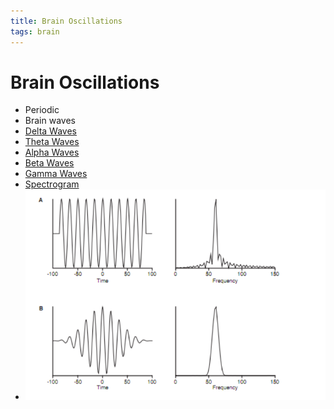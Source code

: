 ```yaml
---
title: Brain Oscillations
tags: brain
---
```


# Brain Oscillations
- Periodic 
- Brain waves
- [Delta Waves](Delta%20Waves.md)
- [Theta Waves](Theta%20Waves.md)
- [Alpha Waves](Alpha%20Waves.md)
- [Beta Waves](Beta%20Waves.md)
- [Gamma Waves](Gamma%20Waves.md)
- [Spectrogram](Spectrogram.md)
- ![im](assets/Pasted%20image%2020220502160132.png)


































































































